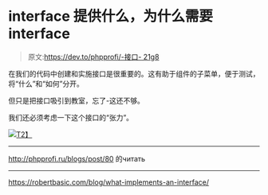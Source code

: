 # interface 提供什么，为什么需要 interface

> 原文:[https://dev.to/phpprofi/-接口- 21g8](https://dev.to/phpprofi/--interface------21g8)

在我们的代码中创建和实施接口是很重要的。这有助于组件的子菜单，便于测试，将“什么”和“如何”分开。

但只是把接口吸引到教室，忘了-这还不够。

我们还必须考虑一下这个接口的“张力”。

[![](../Images/d5026ef9c727a7c09c79ae89753a5b9d.png)T2】](https://res.cloudinary.com/practicaldev/image/fetch/s--WXJpbq-P--/c_limit%2Cf_auto%2Cfl_progressive%2Cq_auto%2Cw_880/http://phpprofi.ru/resources/img/blogs/a9479b26-9e9b-4d79-9075-6fea22e01780.jpeg)

* * *

http://phpprofi.ru/blogs/post/80 的читать

* * *

https://robertbasic.com/blog/what-implements-an-interface/